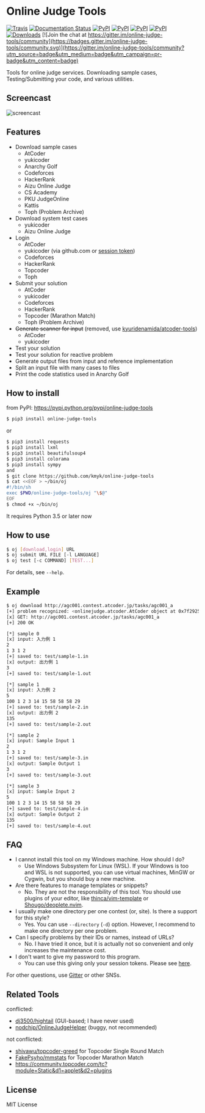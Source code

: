 # Online Judge Tools

[![Travis](https://img.shields.io/travis/kmyk/online-judge-tools/master.svg)](https://travis-ci.org/kmyk/online-judge-tools)
[![Documentation Status](https://readthedocs.org/projects/online-judge-tools/badge/?version=master)](https://online-judge-tools.readthedocs.io/en/master/)
[![PyPI](https://img.shields.io/pypi/pyversions/online-judge-tools.svg)](#)
[![PyPI](https://img.shields.io/pypi/status/online-judge-tools.svg)](#)
[![PyPI](https://img.shields.io/pypi/v/online-judge-tools.svg)](https://pypi.python.org/pypi/online-judge-tools)
[![PyPI](https://img.shields.io/pypi/l/online-judge-tools.svg)](#)
[![Downloads](https://pepy.tech/badge/online-judge-tools)](https://pepy.tech/project/online-judge-tools)
[![Join the chat at https://gitter.im/online-judge-tools/community](https://badges.gitter.im/online-judge-tools/community.svg)](https://gitter.im/online-judge-tools/community?utm_source=badge&utm_medium=badge&utm_campaign=pr-badge&utm_content=badge)

Tools for online judge services. Downloading sample cases, Testing/Submitting your code, and various utilities.

## Screencast

![screencast](https://user-images.githubusercontent.com/2203128/34708715-568b13c0-f557-11e7-97ef-9f6b646e4776.gif)

## Features

-   Download sample cases
    -   AtCoder
    -   yukicoder
    -   Anarchy Golf
    -   Codeforces
    -   HackerRank
    -   Aizu Online Judge
    -   CS Academy
    -   PKU JudgeOnline
    -   Kattis
    -   Toph (Problem Archive)
-   Download system test cases
    -   yukicoder
    -   Aizu Online Judge
-   Login
    -   AtCoder
    -   yukicoder (via github.com or [session token](https://github.com/kmyk/online-judge-tools/blob/master/LOGIN_WITH_COOKIES.md))
    -   Codeforces
    -   HackerRank
    -   Topcoder
    -   Toph
-   Submit your solution
    -   AtCoder
    -   yukicoder
    -   Codeforces
    -   HackerRank
    -   Topcoder (Marathon Match)
    -   Toph (Problem Archive)
-   ~~Generate scanner for input~~  (removed, use [kyuridenamida/atcoder-tools](https://github.com/kyuridenamida/atcoder-tools))
    -   AtCoder
    -   yukicoder
-   Test your solution
-   Test your solution for reactive problem
-   Generate output files from input and reference implementation
-   Split an input file with many cases to files
-   Print the code statistics used in Anarchy Golf

## How to install

from PyPI: <https://pypi.python.org/pypi/online-judge-tools>

``` sh
$ pip3 install online-judge-tools
```

or

``` sh
$ pip3 install requests
$ pip3 install lxml
$ pip3 install beautifulsoup4
$ pip3 install colorama
$ pip3 install sympy
and
$ git clone https://github.com/kmyk/online-judge-tools
$ cat <<EOF > ~/bin/oj
#!/bin/sh
exec $PWD/online-judge-tools/oj "\$@"
EOF
$ chmod +x ~/bin/oj
```

It requires Python 3.5 or later now

## How to use

``` sh
$ oj [download,login] URL
$ oj submit URL FILE [-l LANGUAGE]
$ oj test [-c COMMAND] [TEST...]
```

For details, see `--help`.

## Example

``` sh
$ oj download http://agc001.contest.atcoder.jp/tasks/agc001_a
[+] problem recognized: <onlinejudge.atcoder.AtCoder object at 0x7f2925a5df60>
[x] GET: http://agc001.contest.atcoder.jp/tasks/agc001_a
[+] 200 OK

[*] sample 0
[x] input: 入力例 1
2
1 3 1 2
[+] saved to: test/sample-1.in
[x] output: 出力例 1
3
[+] saved to: test/sample-1.out

[*] sample 1
[x] input: 入力例 2
5
100 1 2 3 14 15 58 58 58 29
[+] saved to: test/sample-2.in
[x] output: 出力例 2
135
[+] saved to: test/sample-2.out

[*] sample 2
[x] input: Sample Input 1
2
1 3 1 2
[+] saved to: test/sample-3.in
[x] output: Sample Output 1
3
[+] saved to: test/sample-3.out

[*] sample 3
[x] input: Sample Input 2
5
100 1 2 3 14 15 58 58 58 29
[+] saved to: test/sample-4.in
[x] output: Sample Output 2
135
[+] saved to: test/sample-4.out
```

## FAQ

-   I cannot install this tool on my Windows machine. How should I do?
    -   Use Windows Subsystem for Linux (WSL). If your Windows is too and WSL is not supported, you can use virtual machines, MinGW or Cygwin, but you should buy a new machine.
-   Are there features to manage templates or snippets?
    -   No. They are not the responsibility of this tool. You should use plugins of your editor, like [thinca/vim-template](https://github.com/thinca/vim-template) or [Shougo/deoplete.nvim](https://github.com/Shougo/deoplete.nvim).
-   I usually make one directory per one contest (or, site). Is there a support for this style?
    -   Yes. You can use `--directory` (`-d`) option. However, I recommend to make one directory per one problem.
-   Can I specify problems by their IDs or names, instead of URLs?
    -   No. I have tried it once, but it is actually not so convenient and only increases the maintenance cost.
-   I don't want to give my password to this program.
    -   You can use this giving only your session tokens. Please see [here](https://github.com/kmyk/online-judge-tools/blob/master/LOGIN_WITH_COOKIES.md).

For other questions, use [Gitter](https://gitter.im/online-judge-tools/community) or other SNSs.

## Related Tools

conflicted:

-   [dj3500/hightail](https://github.com/dj3500/hightail) (GUI-based; I have never used)
-   [nodchip/OnlineJudgeHelper](https://github.com/nodchip/OnlineJudgeHelper) (buggy, not recommended)

not conflicted:

-   [shivawu/topcoder-greed](https://github.com/shivawu/topcoder-greed) for Topcoder Single Round Match
-   [FakePsyho/mmstats](https://github.com/FakePsyho/mmstats) for Topcoder Marathon Match
-   <https://community.topcoder.com/tc?module=Static&d1=applet&d2=plugins>

## License

MIT License

